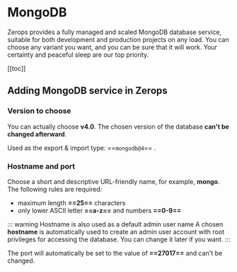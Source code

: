 # MongoDB

Zerops provides a fully managed and scaled MongoDB database service, suitable for both development and production projects on any load. You can choose any variant you want, and you can be sure that it will work. Your certainty and peaceful sleep are our top priority.

[[toc]]

## Adding MongoDB service in Zerops

### Version to choose

You can actually choose **v4.0**. The chosen version of the database **can't be changed afterward**.

Used as the export & import type: ==`mongodb@4`== .

### Hostname and port

Choose a short and descriptive URL-friendly name, for example, **mongo**. The following rules are required:

* maximum length **==25==** characters
* only lower ASCII letter **==a-z==** and numbers **==0-9==**

<!-- markdownlint-disable DOCSMD004 -->
::: warning Hostname is also used as a default admin user name
A chosen **hostname** is automatically used to create an admin user account with root privileges for accessing the database. You can change it later if you want.
:::
<!-- markdownlint-enable DOCSMD004 -->

The port will automatically be set to the value of **==27017==** and can't be changed.
